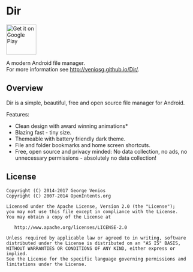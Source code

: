 Dir
===========

[<img alt="Get it on Google Play" height="80" src="https://play.google.com/intl/en_us/badges/images/generic/en_badge_web_generic.png">](https://play.google.com/store/apps/details?id=com.veniosg.dir)

A modern Android file manager.  
For more information see http://veniosg.github.io/Dir/.

Overview
--------

Dir is a simple, beautiful, free and open source file manager for Android.

Features:

* Clean design with award winning animations*
* Blazing fast - tiny size.
* Themeable with battery friendly dark theme.
* File and folder bookmarks and home screen shortcuts.
* Free, open source and privacy minded: No data collection, no ads, no unnecessary permissions - absolutely no data collection!


License
--------

	Copyright (C) 2014-2017 George Venios
    Copyright (C) 2007-2014 OpenIntents.org

    Licensed under the Apache License, Version 2.0 (the "License");
    you may not use this file except in compliance with the License.
    You may obtain a copy of the License at

       http://www.apache.org/licenses/LICENSE-2.0

    Unless required by applicable law or agreed to in writing, software
    distributed under the License is distributed on an "AS IS" BASIS,
    WITHOUT WARRANTIES OR CONDITIONS OF ANY KIND, either express or implied.
    See the License for the specific language governing permissions and
    limitations under the License.
